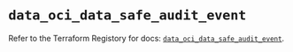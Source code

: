 # `data_oci_data_safe_audit_event`

Refer to the Terraform Registory for docs: [`data_oci_data_safe_audit_event`](https://registry.terraform.io/providers/oracle/oci/6.18.0/docs/data-sources/data_safe_audit_event).
